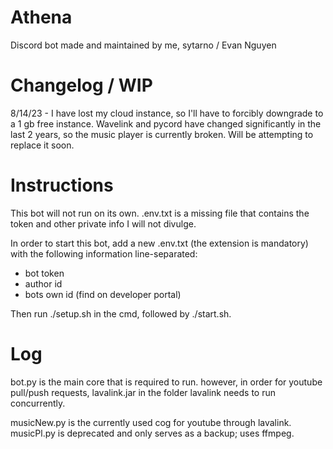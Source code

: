 # Athena
Discord bot made and maintained by me, sytarno / Evan Nguyen

# Changelog / WIP
8/14/23 - I have lost my cloud instance, so I'll have to forcibly downgrade to a 1 gb free instance.
Wavelink and pycord have changed significantly in the last 2 years, so the music player is currently broken. Will be attempting to replace it soon.

# Instructions

This bot will not run on its own. .env.txt is a missing file that contains the token and other private info I will not divulge.

In order to start this bot, add a new .env.txt (the extension is mandatory) with the following information line-separated:
- bot token
- author id
- bots own id (find on developer portal)

Then run ./setup.sh in the cmd, followed by ./start.sh.

# Log

bot.py is the main core that is required to run. 
however, in order for youtube pull/push requests, lavalink.jar in the folder lavalink needs to run concurrently.

musicNew.py is the currently used cog for youtube through lavalink.
musicPl.py is deprecated and only serves as a backup; uses ffmpeg.


